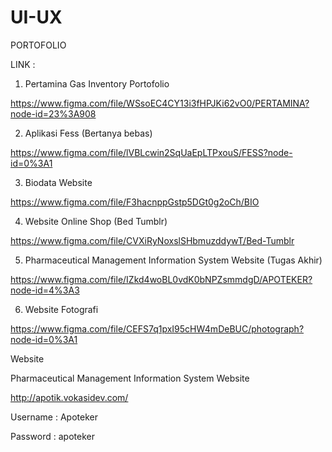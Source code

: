 # UI-UX

PORTOFOLIO

LINK :

1. Pertamina Gas Inventory Portofolio

https://www.figma.com/file/WSsoEC4CY13i3fHPJKi62vO0/PERTAMINA?node-id=23%3A908

2. Aplikasi Fess (Bertanya bebas)

https://www.figma.com/file/lVBLcwin2SqUaEpLTPxouS/FESS?node-id=0%3A1

3. Biodata Website

https://www.figma.com/file/F3hacnppGstp5DGt0g2oCh/BIO

4. Website Online Shop (Bed Tumblr)

https://www.figma.com/file/CVXiRyNoxslSHbmuzddywT/Bed-Tumblr

5. Pharmaceutical Management Information System Website (Tugas Akhir)

https://www.figma.com/file/IZkd4woBL0vdK0bNPZsmmdgD/APOTEKER?node-id=4%3A3

6. Website Fotografi

https://www.figma.com/file/CEFS7q1pxI95cHW4mDeBUC/photograph?node-id=0%3A1

Website

Pharmaceutical Management Information System Website

http://apotik.vokasidev.com/

Username : Apoteker

Password : apoteker
